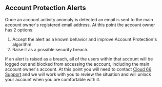 ## Account Protection Alerts
Once an account activity anomaly is detected an email is sent to the main account owner's registered email address. At this point the account owner has 2 options:

1. Accept the alert as a known behavior and improve Account Protection's algorithm.
2. Raise it as a possible security breach.

If an alert is raised as a breach, all of the users within that account will be logged out and blocked from accessing the account, including the main account owner's account. At this point you will need to contact [Cloud 66 Support](mailto:support@cloud66.com) and we will work with you to review the situation and will unlock your account when you are comfortable with it.
